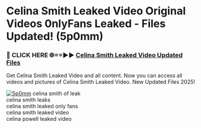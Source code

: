 # Celina Smith Leaked Video Original Videos 0nlyFans Leaked - Files Updated! (5p0mm)

<h3>🔴 CLICK HERE 🌐==►► <a href="https://tinyurl.com/x26r9saj" rel="nofollow">Celina Smith Leaked Video Updated Files</a></h3>

Get Celina Smith Leaked Video and all content. Now you can access all videos and pictures of Celina Smith Leaked Video. New Updated Files 2025!

[![5p0mm](https://i.imgur.com/LkgZPqh.gif)](https://tinyurl.com/x26r9saj)
celina smith of leak<br>
celina smith leaks<br>
celina smith leaked only fans<br>
celina smith leaked video<br>
celina powell leaked video